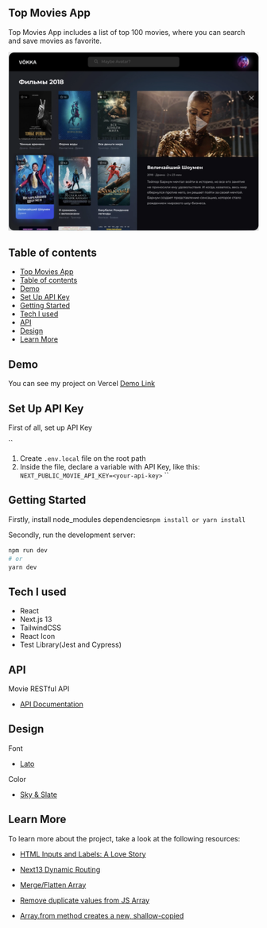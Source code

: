## Top Movies App

Top Movies App includes a list of top 100 movies, where you can search and save movies as favorite.

![top_movies_preview](./public//top_movies_preview.png)

## Table of contents

- [Top Movies App](#top-movies-app)
- [Table of contents](#table-of-contents)
- [Demo](#demo)
- [Set Up API Key](#set-up-api-key)
- [Getting Started](#getting-started)
- [Tech I used](#tech-i-used)
- [API](#api)
- [Design](#design)
- [Learn More](#learn-more)

## Demo

You can see my project on Vercel [Demo Link]()

## Set Up API Key

First of all, set up API Key

``

1. Create `.env.local` file on the root path
2. Inside the file, declare a variable with API Key, like this: `NEXT_PUBLIC_MOVIE_API_KEY=<your-api-key>`
   ``

## Getting Started

Firstly, install node_modules dependencies`npm install or yarn install`

Secondly, run the development server:

```bash
npm run dev
# or
yarn dev
```

## Tech I used

- React
- Next.js 13
- TailwindCSS
- React Icon
- Test Library(Jest and Cypress)

## API

Movie RESTful API

- [API Documentation](https://rapidapi.com/rapihub-rapihub-default/api/imdb-top-100-movies)

## Design

Font

- [Lato](https://fonts.google.com/specimen/Lato)

Color

- [Sky & Slate](https://tailwindcss.com/docs/customizing-colors)

## Learn More

To learn more about the project, take a look at the following resources:

- [HTML Inputs and Labels: A Love Story](https://css-tricks.com/html-inputs-and-labels-a-love-story/)

- [Next13 Dynamic Routing](https://stackoverflow.com/questions/75783445/dynamic-routing-in-next-js-13-app-directory-throwing-404-not-found-error)

- [Merge/Flatten Array](https://stackoverflow.com/questions/10865025/merge-flatten-an-array-of-arrays)

- [Remove duplicate values from JS Array](https://stackoverflow.com/questions/9229645/remove-duplicate-values-from-js-array)

- [Array.from method creates a new, shallow-copied](https://developer.mozilla.org/en-US/docs/Web/JavaScript/Reference/Global_Objects/Array/from)
